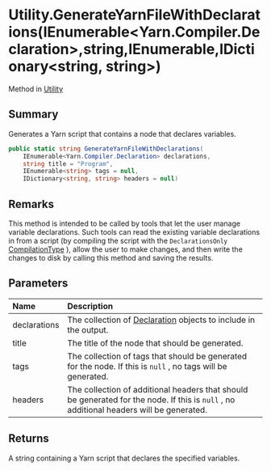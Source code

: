 # Utility.GenerateYarnFileWithDeclarations(IEnumerable<Yarn.Compiler.Declaration>,string,IEnumerable<string>,IDictionary<string, string>)

Method in [Utility](/api/csharp/yarn.compiler.utility.md)

## Summary


Generates a Yarn script that contains a node that declares
variables.


```csharp
public static string GenerateYarnFileWithDeclarations(
    IEnumerable<Yarn.Compiler.Declaration> declarations,
    string title = "Program",
    IEnumerable<string> tags = null,
    IDictionary<string, string> headers = null)
```

## Remarks

This method is intended to be called by tools that let
the user manage variable declarations. Such tools can read the
existing variable declarations in from a script (by compiling
the script with the `DeclarationsOnly`  <a href="yarn.compiler.compilationjob.compilationtype.md">CompilationType</a> ), allow the user to
make changes, and then write the changes to disk by calling
this method and saving the results.

## Parameters

|Name|Description|
|:---|:---|
|declarations|The collection of  <a href="yarn.compiler.declaration.md">Declaration</a>  objects to include in the output.|
|title|The title of the node that should be generated.|
|tags|The collection of tags that should be generated for the node. If this is  <code>null</code> , no tags will be generated.|
|headers|The collection of additional headers that should be generated for the node. If this is  <code>null</code> , no additional headers will be generated.|

## Returns

A string containing a Yarn script that declares the
specified variables.


